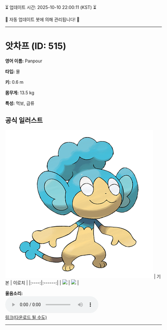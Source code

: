 
⏳ 업데이트 시간: 2025-10-10 22:00:11 (KST) ⏳

🤖 자동 업데이트 봇에 의해 관리됩니다! 🤖

---

# 앗차프 (ID: 515)
**영어 이름:** Panpour

**타입:** 물

**키:** 0.6 m

**몸무게:** 13.5 kg

**특성:** 먹보, 급류

## 공식 일러스트
![](https://raw.githubusercontent.com/PokeAPI/sprites/master/sprites/pokemon/other/official-artwork/515.png)
| 기본 | 이로치 |
|:----:|:------:|
| <img src="http://play.pokemonshowdown.com/sprites/ani/panpour.gif" width="200"> | <img src="http://play.pokemonshowdown.com/sprites/ani-shiny/panpour.gif" width="200"> |

**울음소리:**<br><audio controls src="https://raw.githubusercontent.com/PokeAPI/cries/main/cries/pokemon/latest/515.ogg"></audio><br> [링크(다운로드 될 수도)](https://raw.githubusercontent.com/PokeAPI/cries/main/cries/pokemon/latest/515.ogg)


---
